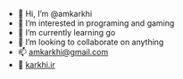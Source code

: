 - 👋 Hi, I’m @amkarkhi
- 👀 I’m interested in programing and gaming
- 🌱 I’m currently learning go 
- 💞️ I’m looking to collaborate on anything 
- 📫 amkarkhi@gmail.com
- 🛑 [karkhi.ir](https://karkhi.ir/)
<!---
amkarkhi/amkarkhi is a ✨ special ✨ repository because its `README.md` (this file) appears on your GitHub profile.
You can click the Preview link to take a look at your changes.
--->
